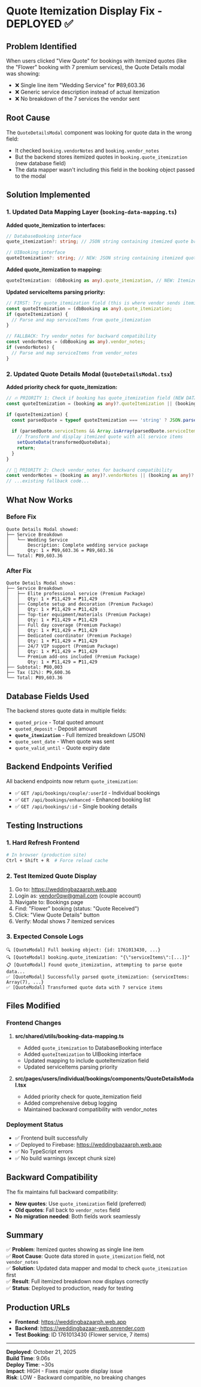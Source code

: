 # Quote Itemization Display Fix - DEPLOYED ✅

## Problem Identified
When users clicked "View Quote" for bookings with itemized quotes (like the "Flower" booking with 7 premium services), the Quote Details modal was showing:
- ❌ Single line item "Wedding Service" for ₱89,603.36
- ❌ Generic service description instead of actual itemization
- ❌ No breakdown of the 7 services the vendor sent

## Root Cause
The `QuoteDetailsModal` component was looking for quote data in the wrong field:
- It checked `booking.vendorNotes` and `booking.vendor_notes` 
- But the backend stores itemized quotes in `booking.quote_itemization` (new database field)
- The data mapper wasn't including this field in the booking object passed to the modal

## Solution Implemented

### 1. Updated Data Mapping Layer (`booking-data-mapping.ts`)
**Added quote_itemization to interfaces:**
```typescript
// DatabaseBooking interface
quote_itemization?: string; // JSON string containing itemized quote breakdown

// UIBooking interface  
quoteItemization?: string; // NEW: JSON string containing itemized quote breakdown
```

**Added quote_itemization to mapping:**
```typescript
quoteItemization: (dbBooking as any).quote_itemization, // NEW: Itemized quote breakdown
```

**Updated serviceItems parsing priority:**
```typescript
// FIRST: Try quote_itemization field (this is where vendor sends itemized quotes)
const quoteItemization = (dbBooking as any).quote_itemization;
if (quoteItemization) {
  // Parse and map serviceItems from quote_itemization
}

// FALLBACK: Try vendor_notes for backward compatibility
const vendorNotes = (dbBooking as any).vendor_notes;
if (vendorNotes) {
  // Parse and map serviceItems from vendor_notes
}
```

### 2. Updated Quote Details Modal (`QuoteDetailsModal.tsx`)
**Added priority check for quote_itemization:**
```typescript
// 🔥 PRIORITY 1: Check if booking has quote_itemization field (NEW DATABASE FIELD)
const quoteItemization = (booking as any)?.quoteItemization || (booking as any)?.quote_itemization;

if (quoteItemization) {
  const parsedQuote = typeof quoteItemization === 'string' ? JSON.parse(quoteItemization) : quoteItemization;
  
  if (parsedQuote.serviceItems && Array.isArray(parsedQuote.serviceItems)) {
    // Transform and display itemized quote with all service items
    setQuoteData(transformedQuoteData);
    return;
  }
}

// 🔧 PRIORITY 2: Check vendor_notes for backward compatibility
const vendorNotes = (booking as any)?.vendorNotes || (booking as any)?.vendor_notes;
// ...existing fallback code...
```

## What Now Works

### Before Fix
```
Quote Details Modal showed:
├── Service Breakdown
│   └── Wedding Service
│       Description: Complete wedding service package
│       Qty: 1 × ₱89,603.36 = ₱89,603.36
└── Total: ₱89,603.36
```

### After Fix
```
Quote Details Modal shows:
├── Service Breakdown
│   ├── Elite professional service (Premium Package)
│   │   Qty: 1 × ₱11,429 = ₱11,429
│   ├── Complete setup and decoration (Premium Package)
│   │   Qty: 1 × ₱11,429 = ₱11,429
│   ├── Top-tier equipment/materials (Premium Package)
│   │   Qty: 1 × ₱11,429 = ₱11,429
│   ├── Full day coverage (Premium Package)
│   │   Qty: 1 × ₱11,429 = ₱11,429
│   ├── Dedicated coordinator (Premium Package)
│   │   Qty: 1 × ₱11,429 = ₱11,429
│   ├── 24/7 VIP support (Premium Package)
│   │   Qty: 1 × ₱11,429 = ₱11,429
│   └── Premium add-ons included (Premium Package)
│       Qty: 1 × ₱11,429 = ₱11,429
├── Subtotal: ₱80,003
├── Tax (12%): ₱9,600.36
└── Total: ₱89,603.36
```

## Database Fields Used
The backend stores quote data in multiple fields:
- `quoted_price` - Total quoted amount
- `quoted_deposit` - Deposit amount
- **`quote_itemization`** - Full itemized breakdown (JSON)
- `quote_sent_date` - When quote was sent
- `quote_valid_until` - Quote expiry date

## Backend Endpoints Verified
All backend endpoints now return `quote_itemization`:
- ✅ `GET /api/bookings/couple/:userId` - Individual bookings
- ✅ `GET /api/bookings/enhanced` - Enhanced booking list
- ✅ `GET /api/bookings/:id` - Single booking details

## Testing Instructions

### 1. Hard Refresh Frontend
```bash
# In browser (production site)
Ctrl + Shift + R  # Force reload cache
```

### 2. Test Itemized Quote Display
1. Go to: https://weddingbazaarph.web.app
2. Login as: vendor0qw@gmail.com (couple account)
3. Navigate to: Bookings page
4. Find: "Flower" booking (status: "Quote Received")
5. Click: "View Quote Details" button
6. Verify: Modal shows 7 itemized services

### 3. Expected Console Logs
```
🔍 [QuoteModal] Full booking object: {id: 1761013430, ...}
🔍 [QuoteModal] booking.quote_itemization: "{\"serviceItems\":[...]}"
📋 [QuoteModal] Found quote_itemization, attempting to parse quote data...
✅ [QuoteModal] Successfully parsed quote_itemization: {serviceItems: Array(7), ...}
✅ [QuoteModal] Transformed quote data with 7 service items
```

## Files Modified

### Frontend Changes
1. **src/shared/utils/booking-data-mapping.ts**
   - Added `quote_itemization` to DatabaseBooking interface
   - Added `quoteItemization` to UIBooking interface
   - Updated mapping to include quoteItemization field
   - Updated serviceItems parsing priority

2. **src/pages/users/individual/bookings/components/QuoteDetailsModal.tsx**
   - Added priority check for quote_itemization field
   - Added comprehensive debug logging
   - Maintained backward compatibility with vendor_notes

### Deployment Status
- ✅ Frontend built successfully
- ✅ Deployed to Firebase: https://weddingbazaarph.web.app
- ✅ No TypeScript errors
- ✅ No build warnings (except chunk size)

## Backward Compatibility
The fix maintains full backward compatibility:
- **New quotes**: Use `quote_itemization` field (preferred)
- **Old quotes**: Fall back to `vendor_notes` field
- **No migration needed**: Both fields work seamlessly

## Summary
✅ **Problem**: Itemized quotes showing as single line item  
✅ **Root Cause**: Quote data stored in `quote_itemization` field, not `vendor_notes`  
✅ **Solution**: Updated data mapper and modal to check `quote_itemization` first  
✅ **Result**: Full itemized breakdown now displays correctly  
✅ **Status**: Deployed to production, ready for testing  

## Production URLs
- **Frontend**: https://weddingbazaarph.web.app
- **Backend**: https://weddingbazaar-web.onrender.com
- **Test Booking**: ID 1761013430 (Flower service, 7 items)

---
**Deployed**: October 21, 2025  
**Build Time**: 9.06s  
**Deploy Time**: ~30s  
**Impact**: HIGH - Fixes major quote display issue  
**Risk**: LOW - Backward compatible, no breaking changes
